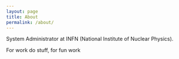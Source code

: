 ```yaml
---
layout: page
title: About
permalink: /about/
---
```


System Administrator at INFN (National Institute of Nuclear Physics).

For work do stuff, for fun work

